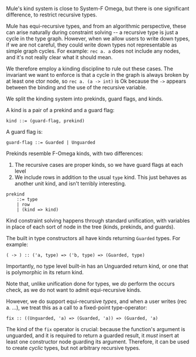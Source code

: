 Mule's kind system is close to System-F Omega, but there is one significant
difference, to restrict recursive types.

Mule has equi-recursive types, and from an algorithmic perspective,
these can arise naturally during constraint solving -- a recursive type
is just a cycle in the type graph. However, when we allow users to write
down types, if we are not careful, they could write down types not
representable as simple graph cycles. For example: `rec a. a` does not
include any nodes, and it's not really clear what it should mean.

We therefore employ a kinding discipline to rule out these cases. The
invariant we want to enforce is that a cycle in the graph is always
broken by at least one ctor node, so `rec a. (a -> int)` is Ok because
the `->` appears between the binding and the use of the recursive
variable.

We split the kinding system into prekinds, guard flags, and kinds.

A kind is a pair of a prekind and a guard flag:

```
kind ::= (guard-flag, prekind)
```

A guard flag is:

```
guard-flag ::= Guarded | Unguarded
```

Prekinds resemble F-Omega kinds, with two differences:

1. The recursive cases are proper kinds, so we have guard flags at each
   level
2. We include rows in addition to the usual `type` kind. This just
   behaves as another unit kind, and isn't terribly interesting.

```
prekind
    ::= type
    | row
    | (kind => kind)
```

Kind constraint solving happens through standard unification, with
variables in place of each sort of node in the tree (kinds, prekinds, and
guards).

The built in type constructors all have kinds returning `Guarded` types.
For example:

```
( -> ) :: ('a, type) => ('b, type) => (Guarded, type)
```

Importantly, no type level built-in has an Unguarded return kind, or one
that is polymorphic in its return kind.

Note that, unlike unification done for types, we *do* perform the occurs
check, as we do not want to admit equi-recursive kinds.

However, we do support equi-recursive *types*, and when a user writes
(rec a. ...), we treat this as a call to a fixed-point type-operator:

```
fix :: ((Unguarded, 'a) => (Guarded, 'a)) => (Guarded, 'a)
```

The kind of the `fix` operator is crucial: because the function's
argument is unguarded, and it is required to return a guarded result, it
_must_ insert at least one constructor node guarding its argument.
Therefore, it can be used to create _cyclic_ types, but not arbitrary
recursive types.
